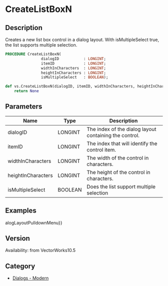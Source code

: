 # CreateListBoxN

## Description
Creates a new list box control in a dialog layout. With isMultipleSelect true, the list supports multiple selection.

```pascal
PROCEDURE CreateListBoxN(
				dialogID           : LONGINT;
				itemID             : LONGINT;
				widthInCharacters  : LONGINT;
				heightInCharacters : LONGINT;
				isMultipleSelect   : BOOLEAN);
```

```python
def vs.CreateListBoxN(dialogID, itemID, widthInCharacters, heightInCharacters, isMultipleSelect):
    return None
```

## Parameters
|Name|Type|Description|
|---|---|---|
|dialogID|LONGINT|The index of the dialog layout containing the control.|
|itemID|LONGINT|The index that will identify the control item.|
|widthInCharacters|LONGINT|The width of the control in characters.|
|heightInCharacters|LONGINT|The height of the control in characters.|
|isMultipleSelect|BOOLEAN|Does the list support multiple selection|

## Examples
alogLayoutPulldownMenu}}

## Version
Availability: from VectorWorks10.5

## Category
* [Dialogs - Modern](../Categories/Dialogs%20-%20Modern.md)

